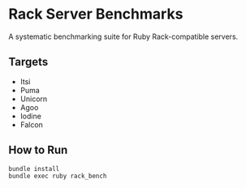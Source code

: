 # Rack Server Benchmarks

A systematic benchmarking suite for Ruby Rack-compatible servers.

## Targets

- Itsi
- Puma
- Unicorn
- Agoo
- Iodine
- Falcon

## How to Run

```bash
bundle install
bundle exec ruby rack_bench
```
